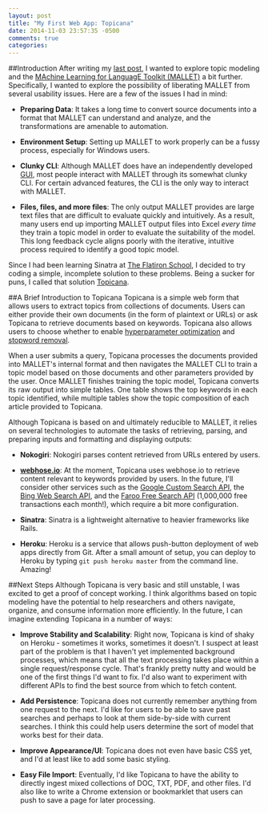 ```yaml
---
layout: post
title: "My First Web App: Topicana"
date: 2014-11-03 23:57:35 -0500
comments: true
categories:
---
```

##Introduction
After writing my [last post](http://doneallison.com/blog/2014/10/20/topic-modeling-my-text-messages/), I wanted to explore topic modeling and the [MAchine Learning for LanguagE Toolkit (MALLET)](http://mallet.cs.umass.edu/) a bit further. Specifically, I wanted to explore the possibility of liberating MALLET from several usability issues.<!--more--> Here are a few of the issues I had in mind:

+ **Preparing Data**: It takes a long time to convert source documents into a format that MALLET can understand and analyze, and the transformations are amenable to automation.

+ **Environment Setup**: Setting up MALLET to work properly can be a fussy process, especially for Windows users.

+ **Clunky CLI**: Although MALLET does have an independently developed [GUI](https://code.google.com/p/topic-modeling-tool/), most people interact with MALLET through its somewhat clunky CLI. For certain advanced features, the CLI is the only way to interact with MALLET.

+ **Files, files, and more files**: The only output MALLET provides are large text files that are difficult to evaluate quickly and intuitively. As a result, many users end up importing MALLET output files into Excel _every time_ they train a topic model in order to evaluate the suitability of the model. This long feedback cycle aligns poorly with the iterative, intuitive process required to identify a good topic model.

Since I had been learning Sinatra at [The Flatiron School](http://flatironschool.com/), I decided to try coding a simple, incomplete solution to these problems. Being a sucker for puns, I called that solution [Topicana](https://topicana.herokuapp.com/).

##A Brief Introduction to Topicana
Topicana is a simple web form that allows users to extract topics from collections of documents. Users can either provide their own documents (in the form of plaintext or URLs) or ask Topicana to retrieve documents based on keywords. Topicana also allows users to choose whether to enable [hyperparameter optimization](http://en.wikipedia.org/wiki/Hyperparameter_optimization) and [stopword removal](http://en.wikipedia.org/wiki/Stop_words).

When a user submits a query, Topicana processes the documents provided into MALLET's internal format and then navigates the MALLET CLI to train a topic model based on those documents and other parameters provided by the user. Once MALLET finishes training the topic model, Topicana converts its raw output into simple tables. One table shows the top keywords in each topic identified, while multiple tables show the topic composition of each article provided to Topicana.

Although Topicana is based on and ultimately reducible to MALLET, it relies on several technologies to automate the tasks of retrieving, parsing, and preparing inputs and formatting and displaying outputs:

+ **Nokogiri**: Nokogiri parses content retrieved from URLs entered by users.

+ **[webhose.io](https://webhose.io/)**: At the moment, Topicana uses webhose.io to retrieve content relevant to keywords provided by users. In the future, I'll consider other services such as the [Google Custom Search API](https://developers.google.com/custom-search/json-api/v1/overview), the [Bing Web Search API](https://datamarket.azure.com/dataset/8818F55E-2FE5-4CE3-A617-0B8BA8419F65), and the [Faroo Free Search API](http://www.faroo.com/hp/api/api.html) (1,000,000 free transactions each month!), which require a bit more configuration.

+ **Sinatra**: Sinatra is a lightweight alternative to heavier frameworks like Rails.

+ **Heroku**: Heroku is a service that allows push-button deployment of web apps directly from Git. After a small amount of setup, you can deploy to Heroku by typing `git push heroku master` from the command line. Amazing!

##Next Steps
Although Topicana is very basic and still unstable, I was excited to get a proof of concept working. I think algorithms based on topic modeling have the potential to help researchers and others navigate, organize, and consume information more efficiently. In the future, I can imagine extending Topicana in a number of ways:

+ **Improve Stability and Scalability**: Right now, Topicana is kind of shaky on Heroku - sometimes it works, sometimes it doesn't. I suspect at least part of the problem is that I haven't yet implemented background processes, which means that all the text processing takes place within a single request/response cycle. That's frankly pretty nutty and would be one of the first things I'd want to fix. I'd also want to experiment with different APIs to find the best source from which to fetch content.

+ **Add Persistence**: Topicana does not currently remember anything from one request to the next. I'd like for users to be able to save past searches and perhaps to look at them side-by-side with current searches. I think this could help users determine the sort of model that works best for their data.

+ **Improve Appearance/UI**: Topicana does not even have basic CSS yet, and I'd at least like to add some basic styling.

+ **Easy File Import**: Eventually, I'd like Topicana to have the ability to directly ingest mixed collections of DOC, TXT, PDF, and other files. I'd also like to write a Chrome extension or bookmarklet that users can push to save a page for later processing.